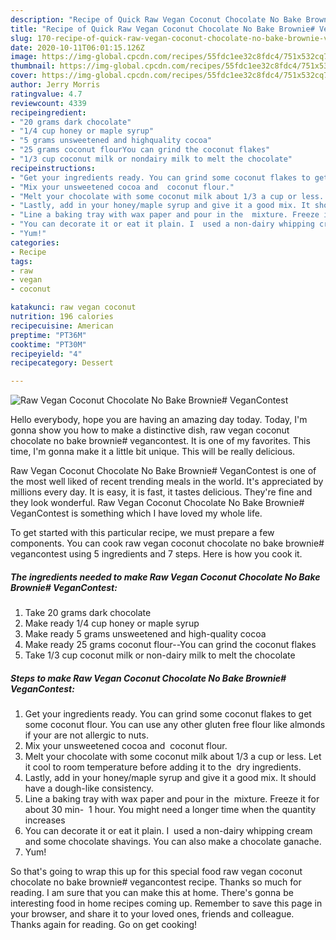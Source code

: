 ```yaml
---
description: "Recipe of Quick Raw Vegan Coconut Chocolate No Bake Brownie# VeganContest"
title: "Recipe of Quick Raw Vegan Coconut Chocolate No Bake Brownie# VeganContest"
slug: 170-recipe-of-quick-raw-vegan-coconut-chocolate-no-bake-brownie-vegancontest
date: 2020-10-11T06:01:15.126Z
image: https://img-global.cpcdn.com/recipes/55fdc1ee32c8fdc4/751x532cq70/raw-vegan-coconut-chocolate-no-bake-brownie-vegancontest-recipe-main-photo.jpg
thumbnail: https://img-global.cpcdn.com/recipes/55fdc1ee32c8fdc4/751x532cq70/raw-vegan-coconut-chocolate-no-bake-brownie-vegancontest-recipe-main-photo.jpg
cover: https://img-global.cpcdn.com/recipes/55fdc1ee32c8fdc4/751x532cq70/raw-vegan-coconut-chocolate-no-bake-brownie-vegancontest-recipe-main-photo.jpg
author: Jerry Morris
ratingvalue: 4.7
reviewcount: 4339
recipeingredient:
- "20 grams dark chocolate"
- "1/4 cup honey or maple syrup"
- "5 grams unsweetened and highquality cocoa"
- "25 grams coconut flourYou can grind the coconut flakes"
- "1/3 cup coconut milk or nondairy milk to melt the chocolate"
recipeinstructions:
- "Get your ingredients ready. You can grind some coconut flakes to get some coconut flour. You can use any other gluten free flour like almonds if your are not allergic to nuts."
- "Mix your unsweetened cocoa and  coconut flour."
- "Melt your chocolate with some coconut milk about 1/3 a cup or less. Let it cool to room temperature before adding it to the  dry ingredients."
- "Lastly, add in your honey/maple syrup and give it a good mix. It should have a dough-like consistency."
- "Line a baking tray with wax paper and pour in the  mixture. Freeze it for about 30 min-  1 hour. You might need a longer time when the quantity increases"
- "You can decorate it or eat it plain. I  used a non-dairy whipping cream and some chocolate shavings. You can also make a chocolate ganache."
- "Yum!"
categories:
- Recipe
tags:
- raw
- vegan
- coconut

katakunci: raw vegan coconut 
nutrition: 196 calories
recipecuisine: American
preptime: "PT36M"
cooktime: "PT30M"
recipeyield: "4"
recipecategory: Dessert

---
```



![Raw Vegan Coconut Chocolate No Bake Brownie# VeganContest](https://img-global.cpcdn.com/recipes/55fdc1ee32c8fdc4/751x532cq70/raw-vegan-coconut-chocolate-no-bake-brownie-vegancontest-recipe-main-photo.jpg)

Hello everybody, hope you are having an amazing day today. Today, I'm gonna show you how to make a distinctive dish, raw vegan coconut chocolate no bake brownie# vegancontest. It is one of my favorites. This time, I'm gonna make it a little bit unique. This will be really delicious.

Raw Vegan Coconut Chocolate No Bake Brownie# VeganContest is one of the most well liked of recent trending meals in the world. It's appreciated by millions every day. It is easy, it is fast, it tastes delicious. They're fine and they look wonderful. Raw Vegan Coconut Chocolate No Bake Brownie# VeganContest is something which I have loved my whole life.




To get started with this particular recipe, we must prepare a few components. You can cook raw vegan coconut chocolate no bake brownie# vegancontest using 5 ingredients and 7 steps. Here is how you cook it.

<!--inarticleads1-->

##### The ingredients needed to make Raw Vegan Coconut Chocolate No Bake Brownie# VeganContest:

1. Take 20 grams dark chocolate
1. Make ready 1/4 cup honey or maple syrup
1. Make ready 5 grams unsweetened and high-quality cocoa
1. Make ready 25 grams coconut flour--You can grind the coconut flakes
1. Take 1/3 cup coconut milk or non-dairy milk to melt the chocolate




<!--inarticleads2-->

##### Steps to make Raw Vegan Coconut Chocolate No Bake Brownie# VeganContest:

1. Get your ingredients ready. You can grind some coconut flakes to get some coconut flour. You can use any other gluten free flour like almonds if your are not allergic to nuts.
1. Mix your unsweetened cocoa and  coconut flour.
1. Melt your chocolate with some coconut milk about 1/3 a cup or less. Let it cool to room temperature before adding it to the  dry ingredients.
1. Lastly, add in your honey/maple syrup and give it a good mix. It should have a dough-like consistency.
1. Line a baking tray with wax paper and pour in the  mixture. Freeze it for about 30 min-  1 hour. You might need a longer time when the quantity increases
1. You can decorate it or eat it plain. I  used a non-dairy whipping cream and some chocolate shavings. You can also make a chocolate ganache.
1. Yum!




So that's going to wrap this up for this special food raw vegan coconut chocolate no bake brownie# vegancontest recipe. Thanks so much for reading. I am sure that you can make this at home. There's gonna be interesting food in home recipes coming up. Remember to save this page in your browser, and share it to your loved ones, friends and colleague. Thanks again for reading. Go on get cooking!
